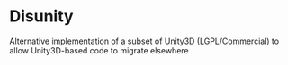Disunity
========

Alternative implementation of a subset of Unity3D (LGPL/Commercial) to allow Unity3D-based code to migrate elsewhere
